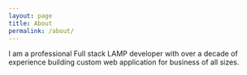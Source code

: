 ```yaml
---
layout: page
title: About
permalink: /about/
---
```


I am a professional Full stack LAMP developer with over a decade of experience building custom web application for 
 business of all sizes. 
